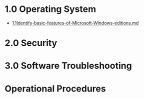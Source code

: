 # 1.0 Operating System
- [1.1Identify-basic-features-of-Microsoft-Windows-editions.md](1.1Identify-basic-features-of-Microsoft-Windows-editions.md)
# 2.0 Security
# 3.0 Software Troubleshooting
# Operational Procedures
